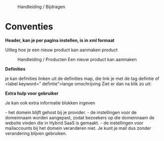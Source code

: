 <properties>
	<page>
		<title>Hybrid SaaS | Online Business Software</title>
	</page>
	<menu>
		<position>Handleiding / Bijdragen</position>
		<title>Bijdragen aan deze handleiding_copie</title>
	</menu>
</properties>

Conventies
================================

**Header, kan je per pagina instellen, is in xml formaat**

<properties>
    <page>
        <title>Een product aanmaken</title>
        <description>Uitleg hoe je een nieuw product kan aanmaken</description>
        <context>product</context>
    </page>
    <menu>
        <position>Handleiding / Producten</position> 
        <title>Introductie</title>
        <description>Een nieuw product kan aanmaken</description>
    </menu>
</properties>


**Definities**

je kan definities linken uit de definities map, die link je met de tag <label>defintie</label> of <label keyword=” defintie”>lange omschrijving</label>
Ziet er dan na klik zo uit:


**Extra hulp voor gebruiker**

Je kan ook extra informatie blokken ingeven

<div class="info">
- het domein blijft gehost bij je provider.
- de instellingen voor de domeinnaam worden aangepast, zodat bezoekers op die domeinnaam de website vinden die in Hybrid SaaS is gemaakt.
- de instellingen voor mailaccounts bij het domein veranderen niet. Je kunt je mail dus zonder verandering blijven gebruiken.
</div>


